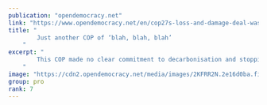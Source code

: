 ```yaml
---
publication: "opendemocracy.net"
link: "https://www.opendemocracy.net/en/cop27s-loss-and-damage-deal-was-no-win/"
title: "
        Just another COP of ‘blah, blah, blah’
    "
excerpt: "
        This COP made no clear commitment to decarbonisation and stopping the climate disasters that cause loss and damage
    "
image: "https://cdn2.opendemocracy.net/media/images/2KFRR2N.2e16d0ba.fill-1200x630.jpg"
group: pro
rank: 7
---
```

